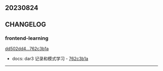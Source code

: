 ## 20230824

## CHANGELOG

### frontend-learning

[dd502dd4...762c3b1a](https://github.com/zhbhun/frontend-learning/compare/dd502dd4...762c3b1a)

* docs: dar3 记录和模式学习 - [762c3b1a](https://github.com/zhbhun/frontend-learning/commit/762c3b1adce602e084534043345fc7dda6ad9c88)

---

